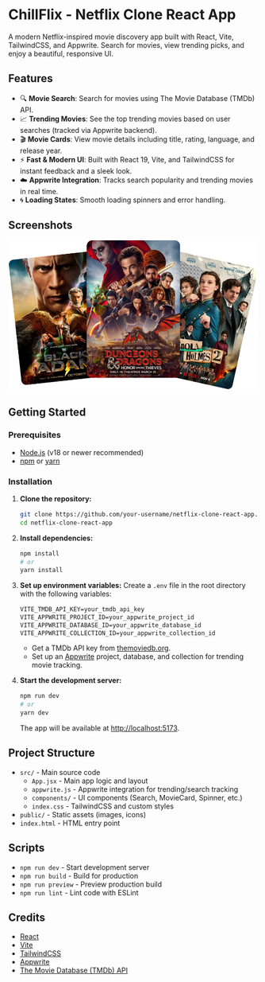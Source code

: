 # ChillFlix - Netflix Clone React App

A modern Netflix-inspired movie discovery app built with React, Vite, TailwindCSS, and Appwrite. Search for movies, view trending picks, and enjoy a beautiful, responsive UI.

## Features

- 🔍 **Movie Search**: Search for movies using The Movie Database (TMDb) API.
- 📈 **Trending Movies**: See the top trending movies based on user searches (tracked via Appwrite backend).
- 🎬 **Movie Cards**: View movie details including title, rating, language, and release year.
- ⚡ **Fast & Modern UI**: Built with React 19, Vite, and TailwindCSS for instant feedback and a sleek look.
- ☁️ **Appwrite Integration**: Tracks search popularity and trending movies in real time.
- 🌀 **Loading States**: Smooth loading spinners and error handling.

## Screenshots

![App Screenshot](public/hero.png)

## Getting Started

### Prerequisites
- [Node.js](https://nodejs.org/) (v18 or newer recommended)
- [npm](https://www.npmjs.com/) or [yarn](https://yarnpkg.com/)

### Installation

1. **Clone the repository:**
   ```bash
   git clone https://github.com/your-username/netflix-clone-react-app.git
   cd netflix-clone-react-app
   ```
2. **Install dependencies:**
   ```bash
   npm install
   # or
   yarn install
   ```
3. **Set up environment variables:**
   Create a `.env` file in the root directory with the following variables:
   ```env
   VITE_TMDB_API_KEY=your_tmdb_api_key
   VITE_APPWRITE_PROJECT_ID=your_appwrite_project_id
   VITE_APPWRITE_DATABASE_ID=your_appwrite_database_id
   VITE_APPWRITE_COLLECTION_ID=your_appwrite_collection_id
   ```
   - Get a TMDb API key from [themoviedb.org](https://www.themoviedb.org/settings/api).
   - Set up an [Appwrite](https://appwrite.io/) project, database, and collection for trending movie tracking.

4. **Start the development server:**
   ```bash
   npm run dev
   # or
   yarn dev
   ```
   The app will be available at [http://localhost:5173](http://localhost:5173).

## Project Structure

- `src/` - Main source code
  - `App.jsx` - Main app logic and layout
  - `appwrite.js` - Appwrite integration for trending/search tracking
  - `components/` - UI components (Search, MovieCard, Spinner, etc.)
  - `index.css` - TailwindCSS and custom styles
- `public/` - Static assets (images, icons)
- `index.html` - HTML entry point

## Scripts

- `npm run dev` - Start development server
- `npm run build` - Build for production
- `npm run preview` - Preview production build
- `npm run lint` - Lint code with ESLint

## Credits

- [React](https://react.dev/)
- [Vite](https://vitejs.dev/)
- [TailwindCSS](https://tailwindcss.com/)
- [Appwrite](https://appwrite.io/)
- [The Movie Database (TMDb) API](https://www.themoviedb.org/documentation/api)




